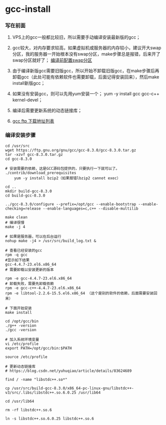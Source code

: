 # gcc-install
### 写在前面
1. VPS上的gcc一般都比较旧，所以需要手动编译安装最新版的gcc；

2. gcc较大，对内存要求较高，如果虚拟机或服务器的内存较小，建议开大swap分区，我的服务器一开始根本没有swap分区，make步骤总是报错，后来开了swap分区就好了；
[编译前配置swap分区](https://www.jianshu.com/p/edb94d2c2395)
	
3. 由于编译新版gcc需要旧版gcc，所以开始不卸载旧版gcc，在make步骤后再卸载gcc（此处可能有依赖软件也需要卸载，后面记得安装回来），然后make install新版gcc；

4. 如果没有安装gcc，则可以先用yum安装一个；
yum -y install gcc gcc-c++ kernel-devel；

5. 编译后需要更新系统的动态链接库；

6. [gcc ftp 下载地址列表](https://ftp.gnu.org/gnu/gcc/)

### 编译安装步骤
```
cd /usr/src
wget https://ftp.gnu.org/gnu/gcc/gcc-8.3.0/gcc-8.3.0.tar.gz
tar -xzvf gcc-8.3.0.tar.gz
cd gcc-8.3.0

# 安装需要的依赖，这是GCC源码包提供的，只要执行一下就可以了。
./contrib/download_prerequisites
	yum -y install bzip2（如果报错lbzip2 cannot exec）

cd ..
mkdir build-gcc-8.3.0
cd build-gcc-8.3.0

../gcc-8.3.0/configure --prefix=/opt/gcc --enable-bootstrap --enable-checking=release --enable-languages=c,c++ --disable-multilib

make clean
# 编译很慢
make -j 4  

# 如果是服务器，可以在后台运行 
nohup make -j4 > /usr/src/build_log.txt &

# 查看已经安装的gcc
rpm -q gcc
#显示如下结果
gcc-4.4.7-23.el6.x86_64
# 需要卸载以安装更新的版本

rpm -e gcc-4.4.7-23.el6.x86_64
# 卸载失败，需要先卸载依赖
rpm -e gcc-c++-4.4.7-23.el6.x86_64
rpm -e libtool-2.2.6-15.5.el6.x86_64 （这个是别的软件的依赖，后面需要安装回来）

# 下面开始安装
make install

cd /opt/gcc/bin
./g++ -version
./gcc -version

# 加入系统环境变量
vi /etc/profile
export PATH=/opt/gcc/bin:$PATH

source /etc/profile

# 更新动态链接库
# https://blog.csdn.net/yuhuqiao/article/details/83624689

find / -name "libstdc++.so*"

cp /usr/src/build-gcc-8.3.0/x86_64-pc-linux-gnu/libstdc++-v3/src/.libs/libstdc++.so.6.0.25 /usr/lib64

cd /usr/lib64

rm -rf libstdc++.so.6

ln -s libstdc++.so.6.0.25 libstdc++.so.6


```